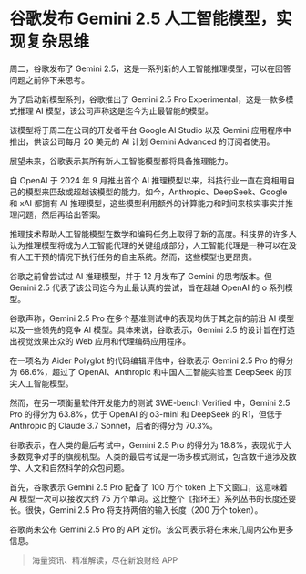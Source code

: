 # 谷歌发布 Gemini 2.5 人工智能模型，实现复杂思维

周二，谷歌发布了 Gemini 2.5，这是一系列新的人工智能推理模型，可以在回答问题之前停下来思考。

为了启动新模型系列，谷歌推出了 Gemini 2.5 Pro Experimental，这是一款多模式推理 AI 模型，该公司声称这是迄今为止最智能的模型。

该模型将于周二在公司的开发者平台 Google AI Studio 以及 Gemini 应用程序中推出，供该公司每月 20 美元的 AI 计划 Gemini Advanced 的订阅者使用。

展望未来，谷歌表示其所有新人工智能模型都将具备推理能力。

自 OpenAI 于 2024 年 9 月推出首个 AI 推理模型以来，科技行业一直在竞相用自己的模型来匹敌或超越该模型的能力。如今，Anthropic、DeepSeek、Google 和 xAI 都拥有 AI 推理模型，这些模型利用额外的计算能力和时间来核实事实并推理问题，然后再给出答案。

推理技术帮助人工智能模型在数学和编码任务上取得了新的高度。科技界的许多人认为推理模型将成为人工智能代理的关键组成部分，人工智能代理是一种可以在没有人工干预的情况下执行任务的自主系统。然而，这些模型也更昂贵。

谷歌之前曾尝试过 AI 推理模型，并于 12 月发布了 Gemini 的思考版本。但 Gemini 2.5 代表了该公司迄今为止最认真的尝试，旨在超越 OpenAI 的 o 系列模型。

谷歌声称，Gemini 2.5 Pro 在多个基准测试中的表现均优于其之前的前沿 AI 模型以及一些领先的竞争 AI 模型。具体来说，谷歌表示，Gemini 2.5 的设计旨在打造出视觉效果出众的 Web 应用和代理编码应用程序。

在一项名为 Aider Polyglot 的代码编辑评估中，谷歌表示 Gemini 2.5 Pro 的得分为 68.6%，超过了 OpenAI、Anthropic 和中国人工智能实验室 DeepSeek 的顶尖人工智能模型。

然而，在另一项衡量软件开发能力的测试 SWE-bench Verified 中，Gemini 2.5 Pro 的得分为 63.8%，优于 OpenAI 的 o3-mini 和 DeepSeek 的 R1，但低于 Anthropic 的 Claude 3.7 Sonnet，后者的得分为 70.3%。

谷歌表示，在人类的最后考试中，Gemini 2.5 Pro 的得分为 18.8%，表现优于大多数竞争对手的旗舰机型。人类的最后考试是一场多模式测试，包含数千道涉及数学、人文和自然科学的众包问题。

首先，谷歌表示 Gemini 2.5 Pro 配备了 100 万个 token 上下文窗口，这意味着 AI 模型一次可以接收大约 75 万个单词。这比整个《指环王》系列丛书的长度还要长。很快，Gemini 2.5 Pro 将支持两倍的输入长度（200 万个 token）。

谷歌尚未公布 Gemini 2.5 Pro 的 API 定价。该公司表示将在未来几周内公布更多信息。

> 海量资讯、精准解读，尽在新浪财经 APP
